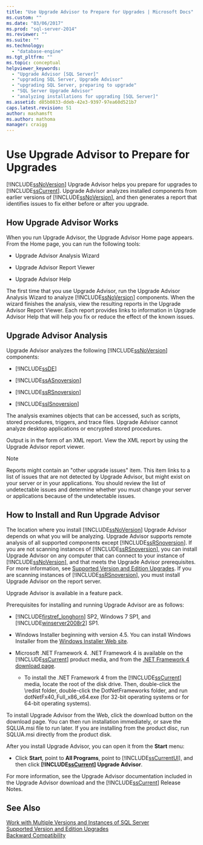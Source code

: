 ```yaml
---
title: "Use Upgrade Advisor to Prepare for Upgrades | Microsoft Docs"
ms.custom: ""
ms.date: "03/06/2017"
ms.prod: "sql-server-2014"
ms.reviewer: ""
ms.suite: ""
ms.technology: 
  - "database-engine"
ms.tgt_pltfrm: ""
ms.topic: conceptual
helpviewer_keywords: 
  - "Upgrade Advisor [SQL Server]"
  - "upgrading SQL Server, Upgrade Advisor"
  - "upgrading SQL Server, preparing to upgrade"
  - "SQL Server Upgrade Advisor"
  - "analyzing installations for upgrading [SQL Server]"
ms.assetid: d85b0833-ddeb-42e3-9397-97ea60d521b7
caps.latest.revision: 51
author: mashamsft
ms.author: mathoma
manager: craigg
---
```

# Use Upgrade Advisor to Prepare for Upgrades
  [!INCLUDE[ssNoVersion](../../includes/ssnoversion-md.md)] Upgrade Advisor helps you prepare for upgrades to [!INCLUDE[ssCurrent](../../includes/sscurrent-md.md)]. Upgrade Advisor analyzes installed components from earlier versions of [!INCLUDE[ssNoVersion](../../includes/ssnoversion-md.md)], and then generates a report that identifies issues to fix either before or after you upgrade.  
  
## How Upgrade Advisor Works  
 When you run Upgrade Advisor, the Upgrade Advisor Home page appears. From the Home page, you can run the following tools:  
  
-   Upgrade Advisor Analysis Wizard  
  
-   Upgrade Advisor Report Viewer  
  
-   Upgrade Advisor Help  
  
 The first time that you use Upgrade Advisor, run the Upgrade Advisor Analysis Wizard to analyze [!INCLUDE[ssNoVersion](../../includes/ssnoversion-md.md)] components. When the wizard finishes the analysis, view the resulting reports in the Upgrade Advisor Report Viewer. Each report provides links to information in Upgrade Advisor Help that will help you fix or reduce the effect of the known issues.  
  
## Upgrade Advisor Analysis  
 Upgrade Advisor analyzes the following [!INCLUDE[ssNoVersion](../../includes/ssnoversion-md.md)] components:  
  
-   [!INCLUDE[ssDE](../../includes/ssde-md.md)]  
  
-   [!INCLUDE[ssASnoversion](../../includes/ssasnoversion-md.md)]  
  
-   [!INCLUDE[ssRSnoversion](../../includes/ssrsnoversion-md.md)]  
  
-   [!INCLUDE[ssISnoversion](../../includes/ssisnoversion-md.md)]  
  
 The analysis examines objects that can be accessed, such as scripts, stored procedures, triggers, and trace files. Upgrade Advisor cannot analyze desktop applications or encrypted stored procedures.  
  
 Output is in the form of an XML report. View the XML report by using the Upgrade Advisor report viewer.  
  
> [!NOTE]  
>  Reports might contain an "other upgrade issues" item. This item links to a list of issues that are not detected by Upgrade Advisor, but might exist on your server or in your applications. You should review the list of undetectable issues and determine whether you must change your server or applications because of the undetectable issues.  
  
## How to Install and Run Upgrade Advisor  
 The location where you install [!INCLUDE[ssNoVersion](../../includes/ssnoversion-md.md)] Upgrade Advisor depends on what you will be analyzing. Upgrade Advisor supports remote analysis of all supported components except [!INCLUDE[ssRSnoversion](../../includes/ssrsnoversion-md.md)]. If you are not scanning instances of [!INCLUDE[ssRSnoversion](../../includes/ssrsnoversion-md.md)], you can install Upgrade Advisor on any computer that can connect to your instance of [!INCLUDE[ssNoVersion](../../includes/ssnoversion-md.md)], and that meets the Upgrade Advisor prerequisites. For more information, see [Supported Version and Edition Upgrades](../../database-engine/install-windows/supported-version-and-edition-upgrades.md). If you are scanning instances of [!INCLUDE[ssRSnoversion](../../includes/ssrsnoversion-md.md)], you must install Upgrade Advisor on the report server.  
  
 Upgrade Advisor is available in a feature pack.  
  
 Prerequisites for installing and running Upgrade Advisor are as follows:  
  
-   [!INCLUDE[firstref_longhorn](../../includes/firstref-longhorn-md.md)] SP2, Windows 7 SP1, and [!INCLUDE[winserver2008r2](../../includes/winserver2008r2-md.md)] SP1.  
  
-   Windows Installer beginning with version 4.5. You can install Windows Installer from the [Windows Installer Web site](http://go.microsoft.com/fwlink/?LinkId=49112).  
  
-   Microsoft .NET Framework 4. .NET Framework 4 is available on the [!INCLUDE[ssCurrent](../../includes/sscurrent-md.md)] product media, and from the [.NET Framework 4 download page](http://go.microsoft.com/fwlink/?LinkId=209895).  
  
    -   To install the .NET Framework 4 from the [!INCLUDE[ssCurrent](../../includes/sscurrent-md.md)] media, locate the root of the disk drive. Then, double-click the \redist folder, double-click the DotNetFrameworks folder, and run dotNetFx40_Full_x86_x64.exe (for 32-bit operating systems or for 64-bit operating systems).  
  
 To install Upgrade Advisor from the Web, click the download button on the download page. You can then run installation immediately, or save the SQLUA.msi file to run later. If you are installing from the product disc, run SQLUA.msi directly from the product disk.  
  
 After you install Upgrade Advisor, you can open it from the **Start** menu:  
  
-   Click **Start**, point to **All Programs**, point to [!INCLUDE[ssCurrentUI](../../includes/sscurrentui-md.md)], and then click **[!INCLUDE[ssCurrent](../../includes/sscurrent-md.md)] Upgrade Advisor**.  
  
 For more information, see the Upgrade Advisor documentation included in the Upgrade Advisor download and the [!INCLUDE[ssCurrent](../../includes/sscurrent-md.md)] Release Notes.  
  
## See Also  
 [Work with Multiple Versions and Instances of SQL Server](../../../2014/sql-server/install/work-with-multiple-versions-and-instances-of-sql-server.md)   
 [Supported Version and Edition Upgrades](../../database-engine/install-windows/supported-version-and-edition-upgrades.md)   
 [Backward Compatibility](../../../2014/getting-started/backward-compatibility.md)  
  
  
